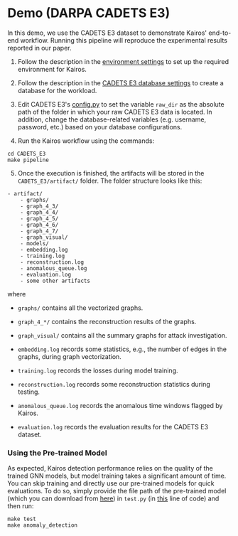 # Demo (DARPA CADETS E3)
In this demo, 
we use the CADETS E3 dataset to demonstrate Kairos' end-to-end workflow.
Running this pipeline will reproduce the experimental results reported in our paper.

1. Follow the description in the [environment settings](settings/environment-settings.md) to set up the required environment for Kairos.

2. Follow the description in the [CADETS E3 database settings](settings/database.md#cadets-e3) to create a database for the workload. 

3. Edit CADETS E3's [config.py](CADETS_E3/config.py) to set the variable `raw_dir` as the absolute path of the folder in which your raw CADETS E3 data is located. 
In addition, change the database-related variables (e.g. username, password, etc.) based on your database configurations.

4. Run the Kairos workflow using the commands:
```commandline
cd CADETS_E3
make pipeline
```

5. Once the execution is finished, the artifacts will be stored in the `CADETS_E3/artifact/` folder. The folder structure looks like this:

```
- artifact/
    - graphs/
    - graph_4_3/
    - graph_4_4/
    - graph_4_5/
    - graph_4_6/
    - graph_4_7/
    - graph_visual/
    - models/
    - embedding.log
    - training.log
    - reconstruction.log
    - anomalous_queue.log
    - evaluation.log
    - some other artifacts
```
where
* `graphs/` contains all the vectorized graphs.

* `graph_4_*/` contains the reconstruction results of the graphs.

* `graph_visual/` contains all the summary graphs for attack investigation.

* `embedding.log` records some statistics, e.g., the number of edges in the graphs, during graph vectorization.

* `training.log` records the losses during model training.

* `reconstruction.log` records some reconstruction statistics during testing.

* `anomalous_queue.log` records the anomalous time windows flagged by Kairos.

* `evaluation.log` records the evaluation results for the CADETS E3 dataset.


### Using the Pre-trained Model

As expected, 
Kairos detection performance relies on the quality of the trained GNN models,
but model training takes a significant amount of time.
You can skip training and directly use our pre-trained models
for quick evaluations.
To do so,
simply provide the file path of the pre-trained model
(which you can download from [here](https://drive.google.com/drive/u/0/folders/1YAKoO3G32xlYrCs4BuATt1h_hBvvEB6C))
in `test.py` (in [this](https://github.com/ProvenanceAnalytics/kairos/blob/37044bfd30393c0a0543d3b98f2049cd039cc013/DARPA/CADETS_E3/test.py#L170) line of code) and then run:
```commandline
make test
make anomaly_detection
```

